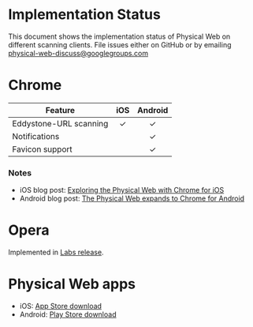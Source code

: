 # Implementation Status
This document shows the implementation status of Physical Web on different scanning clients.
File issues either on GitHub or by emailing physical-web-discuss@googlegroups.com

# Chrome

Feature                   | iOS       | Android   
------------------------- | :-------: | :-------: 
Eddystone-URL scanning    | ✓         | ✓          
Notifications             |           | ✓          
Favicon support           |           | ✓          

### Notes

* iOS blog post: [Exploring the Physical Web with Chrome for iOS](blog.chromium.org/2015/07/exploring-physical-web-with-chrome-for.html)
* Android blog post: [The Physical Web expands to Chrome for Android](blog.chromium.org/2016/02/the-physical-web-expands-to-chrome-for_10.html)

# Opera

Implemented in [Labs release](https://dev.opera.com/articles/release-the-beacons/).

# Physical Web apps

* iOS: [App Store download](https://itunes.apple.com/us/app/physical-web/id927653608?mt=8)
* Android: [Play Store download](https://play.google.com/store/apps/details?id=physical_web.org.physicalweb&hl=en)
